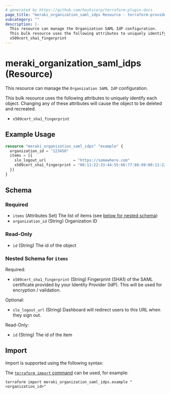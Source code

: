 ```yaml
---
# generated by https://github.com/hashicorp/terraform-plugin-docs
page_title: "meraki_organization_saml_idps Resource - terraform-provider-meraki"
subcategory: ""
description: |-
  This resource can manage the Organization SAML IdP configuration.
  This bulk resource uses the following attributes to uniquely identify each object. Changing any of these attributes will cause the object to be deleted and recreated.
  x509cert_sha1_fingerprint
---
```


# meraki_organization_saml_idps (Resource)

This resource can manage the `Organization SAML IdP` configuration.

This bulk resource uses the following attributes to uniquely identify each object. Changing any of these attributes will cause the object to be deleted and recreated.
- `x509cert_sha1_fingerprint`

## Example Usage

```terraform
resource "meraki_organization_saml_idps" "example" {
  organization_id = "123456"
  items = [{
    slo_logout_url            = "https://somewhere.com"
    x509cert_sha1_fingerprint = "00:11:22:33:44:55:66:77:88:99:00:11:22:33:44:55:66:77:88:AA"
  }]
}
```

<!-- schema generated by tfplugindocs -->
## Schema

### Required

- `items` (Attributes Set) The list of items (see [below for nested schema](#nestedatt--items))
- `organization_id` (String) Organization ID

### Read-Only

- `id` (String) The id of the object

<a id="nestedatt--items"></a>
### Nested Schema for `items`

Required:

- `x509cert_sha1_fingerprint` (String) Fingerprint (SHA1) of the SAML certificate provided by your Identity Provider (IdP). This will be used for encryption / validation.

Optional:

- `slo_logout_url` (String) Dashboard will redirect users to this URL when they sign out.

Read-Only:

- `id` (String) The id of the item

## Import

Import is supported using the following syntax:

The [`terraform import` command](https://developer.hashicorp.com/terraform/cli/commands/import) can be used, for example:

```shell
terraform import meraki_organization_saml_idps.example "<organization_id>"
```
